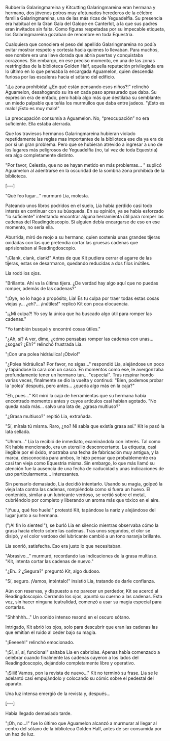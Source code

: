 Rubberlia Galaringmareina y Kitcutting Galaringmareina eran hermana y hermano, dos jóvenes potros muy afotunados herederos de la célebre familia Galaringmareina, una de las más ricas de Yeguadelfia. Su presencia era habitual en la Gran Gala del Galope en Canterlot, a la que sus padres eran invitados sin falta. Como figuras respetadas por su impecable etiqueta, los Galaringmareina gozaban de renombre en toda Equestria.

Cualquiera que conociera el peso del apellido Galaringmareina no podía evitar mostrar respeto y cortesía hacia quienes lo llevaban. Para muchos, ese nombre era una llave dorada que abría puertas y conquistaba corazones. Sin embargo, en ese preciso momento, en una de las zonas restringidas de la biblioteca Golden Half, aquella reputación privilegiada era lo último en lo que pensaba la encargada Aguamelon, quien descendía furiosa por las escaleras hacia el sótano del edificio.

"¡La zona prohibida! ¡¿En qué están pensando esos niños?!" relinchó Aguamelon, desahogando su ira en cada paso apresurado que daba. Su expresión era de enfado, pero había algo más que destilaba su semblante: un miedo palpable que teñia los murmullos que daba entre jadeos. "¡Esto es malo! ¡Esto es muy malo!"

La preocupación consumía a Aguamelon. No, “preocupación” no era suficiente. Ella estaba aterrada.

Que los traviesos hermanos Galaringmareina hubieran violado repetidamente las reglas mas importantes de la biblioteca ese dia ya era de por sí un gran problema. Pero que se hubieran atrevido a ingresar a uno de los lugares más peligrosos de Yeguadelfia (no, tal vez de toda Equestria) era algo completamente distinto.

"Por favor, Celestia, que no se hayan metido en más problemas… " suplicó Aguamelon al adentrarse en la oscuridad de la sombría zona prohibida de la biblioteca.

[---]

"Qué feo lugar..." murmuró Lia, molesta.

Pateando unos libros podridos en el suelo, Lia había perdido casi todo interés en continuar con su búsqueda. En su opinión, ya se había esforzado "lo suficiente" intentando encontrar alguna herramienta útil para romper las cadenas del Readingdoscopio. Si alguien debía encargarse de eso en ese momento, no sería ella.

Aburrida, miró de reojo a su hermano, quien sostenía unas grandes tijeras oxidadas con las que pretendía cortar las gruesas cadenas que aprisionaban al Readingdoscopio.

"¡Clank, clank, clank!" Antes de que Kit pudiera cerrar el agarre de las tijeras, estas se desarmaron, quedando reducidas a dos filos inútiles.

Lia rodó los ojos.

"Brillante. Ahí va la última tijera. ¿De verdad hay algo aquí que no puedas romper, además de las cadenas?"

"¡Oye, no lo hago a propósito, Lia! Es tu culpa por traer todas estas cosas viejas y... ¿eh?... ¡inútiles!" replicó Kit con poca elocuencia.

"¡¿Mi culpa?! Yo soy la única que ha buscado algo útil para romper las cadenas."

"Yo también busqué y encontré cosas útiles."

"¿Ah, sí? A ver, dime, ¿cómo pensabas romper las cadenas con unas... ¿sogas? ¿Eh?" relinchó frustrada Lia.

"¡Con una polea hidráulica! ¡Obvio!"

"¿Polea hidráulica? Por favor, no sigas..." respondió Lia, alejándose un poco y tapándose la cara con un casco. En momentos como ese, le avergonzaba profundamente tener un hermano tan... "especial". Tras respirar hondo varias veces, finalmente se dio la vuelta y continuó: "Bien, podemos probar la 'polea' después, pero antes... ¿queda algo más en la caja?"

"Eh, pues..." Kit miró la caja de herramientas que su hermana había encontrado momentos antes y cuyos artículos casi habían agotado. "No queda nada más... salvo una lata de, ¿grasa multiuso?"

"¿Grasa multiuso?" repitió Lia, extrañada.

"Sí, mírala tú misma. Raro, ¿no? Ni sabía que existía grasa así." Kit le pasó la lata sellada.

"Uhmm..." Lia la recibió de inmediato, examinándola con interés. Tal como Kit había mencionado, era un utensilio desconcertante. La etiqueta, casi ilegible por el óxido, mostraba una fecha de fabricación muy antigua, y la marca, desconocida para ambos, le hizo pensar que probablemente era casi tan vieja como Equestria misma. Sin embargo, lo que más llamó su atención fue la ausencia de una fecha de caducidad y unas indicaciones de uso particularmente... interesantes.

Sin pensarlo demasiado, Lia decidió intentarlo. Usando su magia, golpeó la vieja lata contra las cadenas, rompiéndola como si fuera un huevo. El contenido, similar a un lubricante verdoso, se vertió sobre el metal, cubriéndolo por completo y liberando un aroma más que tóxico en el aire.

"¡Yuuu, qué feo huele!" protestó Kit, tapándose la nariz y alejándose del lugar junto a su hermana.

("¡Al fin lo sientes!"), se burló Lia en silencio mientras observaba cómo la grasa hacía efecto sobre las cadenas. Tras unos segundos, el olor se disipó, y el color verdoso del lubricante cambió a un tono naranja brillante.

Lia sonrió, satisfecha. Eso era justo lo que necesitaban.

"Abrasivo..." murmuró, recordando las indicaciones de la grasa multiuso. "Kit, intenta cortar las cadenas de nuevo."

"¿Eh...? ¿Segura?" preguntó Kit, algo dudoso.

"Sí, seguro. ¡Vamos, inténtalo!" insistió Lia, tratando de darle confianza.

Aún con reservas, y dispuesto a no parecer un perdedor, Kit se acercó al Readingdoscopio. Cerrando los ojos, apuntó su cuerno a las cadenas. Esta vez, sin hacer ninguna teatralidad, comenzó a usar su magia especial para cortarlas.

"Shhhhhh..." Un sonido intenso resonó en el oscuro sótano.

Intrigado, Kit abrió los ojos, solo para descubrir que eran las cadenas las que emitían el ruido al ceder bajo su magia.

"¡Eeeeeh!" relinchó emocionado.

"¡Sí, sí, sí, funciona!" saltaba Lia en cabriolas. Apenas había comenzado a celebrar cuando finalmente las cadenas cayeron a los lados del Readingdoscopio, dejándolo completamente libre y operativo.

"¡Siiii! Vamos, pon la revista de nuevo..." Kit no terminó su frase. Lia se le adelantó casi empujándolo y colocando su cómic sobre el pedestal del aparato.

Una luz intensa emergió de la revista y, después...

[---]

Había llegado demasiado tarde.

"¡Oh, no...!" fue lo último que Aguamelon alcanzó a murmurar al llegar al centro del sótano de la biblioteca Golden Half, antes de ser consumida por un haz de luz.
